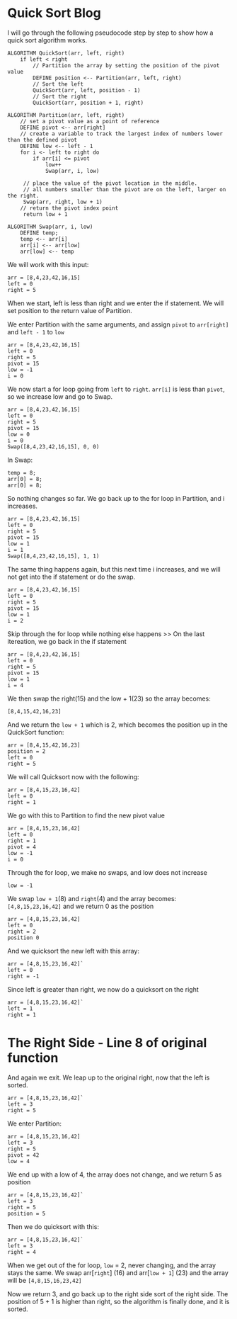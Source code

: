 # Quick Sort Blog

I will go through the following pseudocode step by step to show how a quick sort algorithm works.
```
ALGORITHM QuickSort(arr, left, right)
    if left < right
        // Partition the array by setting the position of the pivot value 
        DEFINE position <-- Partition(arr, left, right)
        // Sort the left
        QuickSort(arr, left, position - 1)
        // Sort the right
        QuickSort(arr, position + 1, right)

ALGORITHM Partition(arr, left, right)
    // set a pivot value as a point of reference
    DEFINE pivot <-- arr[right]
    // create a variable to track the largest index of numbers lower than the defined pivot
    DEFINE low <-- left - 1
    for i <- left to right do
        if arr[i] <= pivot
            low++
            Swap(arr, i, low)

     // place the value of the pivot location in the middle.
     // all numbers smaller than the pivot are on the left, larger on the right. 
     Swap(arr, right, low + 1)
    // return the pivot index point
     return low + 1

ALGORITHM Swap(arr, i, low)
    DEFINE temp;
    temp <-- arr[i]
    arr[i] <-- arr[low]
    arr[low] <-- temp
```
We will work with this input: 
```
arr = [8,4,23,42,16,15]
left = 0
right = 5
```

When we start, left is less than right and we enter the if statement. We will set position to the return value of Partition.

We enter Partition with the same arguments, and assign `pivot` to `arr[right]` and `left - 1` to `low`
```
arr = [8,4,23,42,16,15]
left = 0
right = 5
pivot = 15
low = -1
i = 0
```
We now start a for loop going from `left` to `right`. `arr[i]` is less than `pivot`, so we increase low and go to Swap.
```
arr = [8,4,23,42,16,15]
left = 0
right = 5
pivot = 15
low = 0
i = 0
Swap([8,4,23,42,16,15], 0, 0)
```
In Swap:
```
temp = 8;
arr[0] = 8;
arr[0] = 8;
```
So nothing changes so far. We go back up to the for loop in Partition, and i increases. 
```
arr = [8,4,23,42,16,15]
left = 0
right = 5
pivot = 15
low = 1
i = 1
Swap([8,4,23,42,16,15], 1, 1)
```
The same thing happens again, but this next time i increases, and we will not get into the if statement or do the swap.
```
arr = [8,4,23,42,16,15]
left = 0
right = 5
pivot = 15
low = 1
i = 2
```
Skip through the for loop while nothing else happens >>
On the last itereation, we go back in the if statement
```
arr = [8,4,23,42,16,15]
left = 0
right = 5
pivot = 15
low = 1
i = 4
```

We then swap the right(15) and the low + 1(23) so the array becomes:
```
[8,4,15,42,16,23]
```
And we return the `low + 1` which is 2, which becomes the position up in the QuickSort function:
```
arr = [8,4,15,42,16,23]
position = 2
left = 0
right = 5
```
We will call Quicksort now with the following:
```
arr = [8,4,15,23,16,42]
left = 0
right = 1
```
We go with this to Partition to find the new pivot value
```
arr = [8,4,15,23,16,42]
left = 0
right = 1
pivot = 4
low = -1
i = 0
```
Through the for loop, we make no swaps, and low does not increase
```
low = -1
```
We swap `low + 1`(8) and `right`(4) and the array becomes:
`[4,8,15,23,16,42]` and we return 0 as the position
```
arr = [4,8,15,23,16,42]
left = 0
right = 2
position 0
``` 
And we quicksort the new left with this array: 
```
arr = [4,8,15,23,16,42]`
left = 0
right = -1
``` 
Since left is greater than right, we now do a quicksort on the right
```
arr = [4,8,15,23,16,42]`
left = 1
right = 1
```
# The Right Side - Line 8 of original function
And again we exit. We leap up to the original right, now that the left is sorted.
```
arr = [4,8,15,23,16,42]`
left = 3
right = 5 
```
We enter Partition:
```
arr = [4,8,15,23,16,42]
left = 3
right = 5
pivot = 42
low = 4
```
We end up with a low of 4, the array does not change, and we return 5 as position
```
arr = [4,8,15,23,16,42]`
left = 3
right = 5
position = 5
```
Then we do quicksort with this:
```
arr = [4,8,15,23,16,42]`
left = 3
right = 4 
```
When we get out of the for loop, `low` = 2, never changing, and the array stays the same. We swap arr[`right`] (16) and arr[`low + 1`] (23) and the array will be `[4,8,15,16,23,42]`

Now we return 3, and go back up to the right side sort of the right side. The position of 5 + 1 is higher than right, so the algorithm is finally done, and it is sorted.
